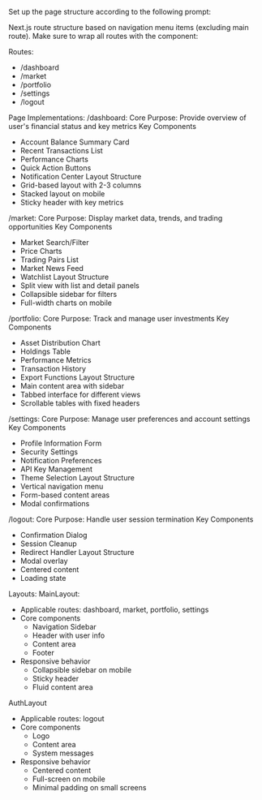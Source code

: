 Set up the page structure according to the following prompt:
   
<page-structure-prompt>
Next.js route structure based on navigation menu items (excluding main route). Make sure to wrap all routes with the component:

Routes:
- /dashboard
- /market
- /portfolio
- /settings
- /logout

Page Implementations:
/dashboard:
Core Purpose: Provide overview of user's financial status and key metrics
Key Components
- Account Balance Summary Card
- Recent Transactions List
- Performance Charts
- Quick Action Buttons
- Notification Center
Layout Structure
- Grid-based layout with 2-3 columns
- Stacked layout on mobile
- Sticky header with key metrics

/market:
Core Purpose: Display market data, trends, and trading opportunities
Key Components
- Market Search/Filter
- Price Charts
- Trading Pairs List
- Market News Feed
- Watchlist
Layout Structure
- Split view with list and detail panels
- Collapsible sidebar for filters
- Full-width charts on mobile

/portfolio:
Core Purpose: Track and manage user investments
Key Components
- Asset Distribution Chart
- Holdings Table
- Performance Metrics
- Transaction History
- Export Functions
Layout Structure
- Main content area with sidebar
- Tabbed interface for different views
- Scrollable tables with fixed headers

/settings:
Core Purpose: Manage user preferences and account settings
Key Components
- Profile Information Form
- Security Settings
- Notification Preferences
- API Key Management
- Theme Selection
Layout Structure
- Vertical navigation menu
- Form-based content areas
- Modal confirmations

/logout:
Core Purpose: Handle user session termination
Key Components
- Confirmation Dialog
- Session Cleanup
- Redirect Handler
Layout Structure
- Modal overlay
- Centered content
- Loading state

Layouts:
MainLayout:
- Applicable routes: dashboard, market, portfolio, settings
- Core components
  - Navigation Sidebar
  - Header with user info
  - Content area
  - Footer
- Responsive behavior
  - Collapsible sidebar on mobile
  - Sticky header
  - Fluid content area

AuthLayout
- Applicable routes: logout
- Core components
  - Logo
  - Content area
  - System messages
- Responsive behavior
  - Centered content
  - Full-screen on mobile
  - Minimal padding on small screens
</page-structure-prompt>